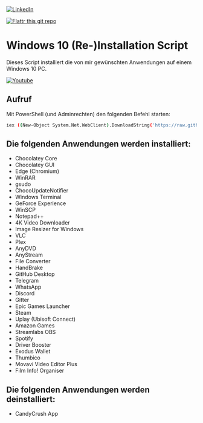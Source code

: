 [![LinkedIn][linkedin-shield]][linkedin-url]

[![Flattr this git repo](http://api.flattr.com/button/flattr-badge-large.png)](https://flattr.com/submit/auto?user_id=ralfes&url=https://github.com/ralfes/Windows10Install&title=Windows10Install&language=&tags=github&category=software) 



# Windows 10 (Re-)Installation Script
Dieses Script installiert die von mir gewünschten Anwendungen auf einem Windows 10 PC.

[![Youtube](https://img.youtube.com/vi/qpW2zixWoRk/0.jpg)](https://www.youtube.com/watch?v=qpW2zixWoRk)


## Aufruf
Mit PowerShell (und Adminrechten) den folgenden Befehl starten:
```sh
iex ((New-Object System.Net.WebClient).DownloadString('https://raw.githubusercontent.com/RalfEs73/win10_reinstall_choco/master/win10_reinstall.ps1'))
```

## Die folgenden Anwendungen werden installiert:
* Chocolatey Core
* Chocolatey GUI
* Edge (Chromium)
* WinRAR
* gsudo
* ChocoUpdateNotifier
* Windows Terminal
* GeForce Experience
* WinSCP
* Notepad++
* 4K Video Downloader
* Image Resizer for Windows
* VLC
* Plex
* AnyDVD
* AnyStream
* File Converter
* HandBrake
* GitHub Desktop
* Telegram
* WhatsApp
* Discord
* Gitter
* Epic Games Launcher
* Steam
* Uplay (Ubisoft Connect)
* Amazon Games
* Streamlabs OBS
* Spotify
* Driver Booster
* Exodus Wallet
* Thumbico
* Movavi Video Editor Plus
* Film Info! Organiser

## Die folgenden Anwendungen werden deinstalliert:
* CandyCrush App

<!-- MARKDOWN LINKS & IMAGES -->
<!-- https://www.markdownguide.org/basic-syntax/#reference-style-links -->
[linkedin-shield]: https://img.shields.io/badge/-LinkedIn-black.svg?style=for-the-badge&logo=linkedin&colorB=555
[linkedin-url]: https://linkedin.com/in/ralfes
